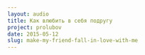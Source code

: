 ```yaml
---
layout: audio
title: Как влюбить в себя подругу
project: prolubov
date: 2015-05-12
slug: make-my-friend-fall-in-love-with-me
---
```

